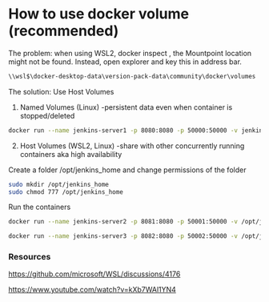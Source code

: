 # How to use docker volume (recommended)
The problem: when using WSL2, docker inspect <volume>, the Mountpoint location might not be found. Instead, open explorer and key this in address bar.
```sh
\\wsl$\docker-desktop-data\version-pack-data\community\docker\volumes
```
The solution: Use Host Volumes

1. Named Volumes (Linux) -persistent data even when container is stopped/deleted

  ```sh
  docker run --name jenkins-server1 -p 8080:8080 -p 50000:50000 -v jenkins_home:/var/jenkins_home jenkins/jenkins:latest
  ```

2. Host Volumes (WSL2, Linux) -share with other concurrently running containers aka high availability

  Create a folder /opt/jenkins_home and change permissions of the folder
  
  ```sh
  sudo mkdir /opt/jenkins_home
  sudo chmod 777 /opt/jenkins_home
  ```
  
  Run the containers
  ```sh
  docker run --name jenkins-server2 -p 8081:8080 -p 50001:50000 -v /opt/jenkins_home:/var/jenkins_home jenkins/jenkins:latest
  ```
  ```sh
  docker run --name jenkins-server3 -p 8082:8080 -p 50002:50000 -v /opt/jenkins_home:/var/jenkins_home jenkins/jenkins:latest
  ```

### Resources

https://github.com/microsoft/WSL/discussions/4176

https://www.youtube.com/watch?v=kXb7WAl1YN4
